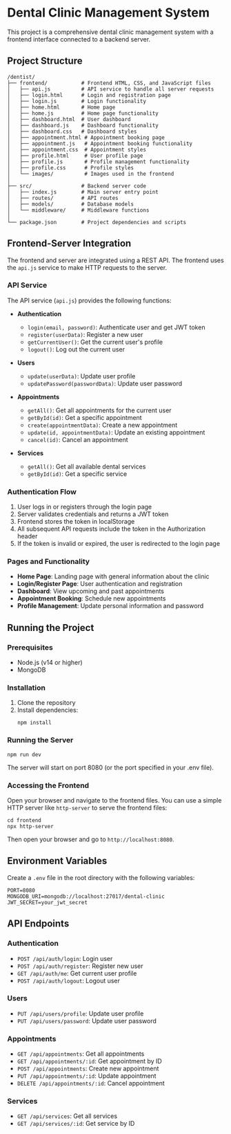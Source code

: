 # Dental Clinic Management System

This project is a comprehensive dental clinic management system with a frontend interface connected to a backend server.

## Project Structure

```
/dentist/
├── frontend/           # Frontend HTML, CSS, and JavaScript files
│   ├── api.js          # API service to handle all server requests
│   ├── login.html      # Login and registration page
│   ├── login.js        # Login functionality
│   ├── home.html       # Home page
│   ├── home.js         # Home page functionality
│   ├── dashboard.html  # User dashboard
│   ├── dashboard.js    # Dashboard functionality
│   ├── dashboard.css   # Dashboard styles
│   ├── appointment.html # Appointment booking page
│   ├── appointment.js   # Appointment booking functionality
│   ├── appointment.css  # Appointment styles
│   ├── profile.html     # User profile page
│   ├── profile.js       # Profile management functionality
│   ├── profile.css      # Profile styles
│   └── images/          # Images used in the frontend
│
├── src/                # Backend server code
│   ├── index.js        # Main server entry point
│   ├── routes/         # API routes
│   ├── models/         # Database models
│   └── middleware/     # Middleware functions
│
└── package.json        # Project dependencies and scripts
```

## Frontend-Server Integration

The frontend and server are integrated using a REST API. The frontend uses the `api.js` service to make HTTP requests to the server.

### API Service

The API service (`api.js`) provides the following functions:

- **Authentication**
  - `login(email, password)`: Authenticate user and get JWT token
  - `register(userData)`: Register a new user
  - `getCurrentUser()`: Get the current user's profile
  - `logout()`: Log out the current user

- **Users**
  - `update(userData)`: Update user profile
  - `updatePassword(passwordData)`: Update user password

- **Appointments**
  - `getAll()`: Get all appointments for the current user
  - `getById(id)`: Get a specific appointment
  - `create(appointmentData)`: Create a new appointment
  - `update(id, appointmentData)`: Update an existing appointment
  - `cancel(id)`: Cancel an appointment

- **Services**
  - `getAll()`: Get all available dental services
  - `getById(id)`: Get a specific service

### Authentication Flow

1. User logs in or registers through the login page
2. Server validates credentials and returns a JWT token
3. Frontend stores the token in localStorage
4. All subsequent API requests include the token in the Authorization header
5. If the token is invalid or expired, the user is redirected to the login page

### Pages and Functionality

- **Home Page**: Landing page with general information about the clinic
- **Login/Register Page**: User authentication and registration
- **Dashboard**: View upcoming and past appointments
- **Appointment Booking**: Schedule new appointments
- **Profile Management**: Update personal information and password

## Running the Project

### Prerequisites

- Node.js (v14 or higher)
- MongoDB

### Installation

1. Clone the repository
2. Install dependencies:
   ```
   npm install
   ```

### Running the Server

```
npm run dev
```

The server will start on port 8080 (or the port specified in your .env file).

### Accessing the Frontend

Open your browser and navigate to the frontend files. You can use a simple HTTP server like `http-server` to serve the frontend files:

```
cd frontend
npx http-server
```

Then open your browser and go to `http://localhost:8080`.

## Environment Variables

Create a `.env` file in the root directory with the following variables:

```
PORT=8080
MONGODB_URI=mongodb://localhost:27017/dental-clinic
JWT_SECRET=your_jwt_secret
```

## API Endpoints

### Authentication
- `POST /api/auth/login`: Login user
- `POST /api/auth/register`: Register new user
- `GET /api/auth/me`: Get current user profile
- `POST /api/auth/logout`: Logout user

### Users
- `PUT /api/users/profile`: Update user profile
- `PUT /api/users/password`: Update user password

### Appointments
- `GET /api/appointments`: Get all appointments
- `GET /api/appointments/:id`: Get appointment by ID
- `POST /api/appointments`: Create new appointment
- `PUT /api/appointments/:id`: Update appointment
- `DELETE /api/appointments/:id`: Cancel appointment

### Services
- `GET /api/services`: Get all services
- `GET /api/services/:id`: Get service by ID 